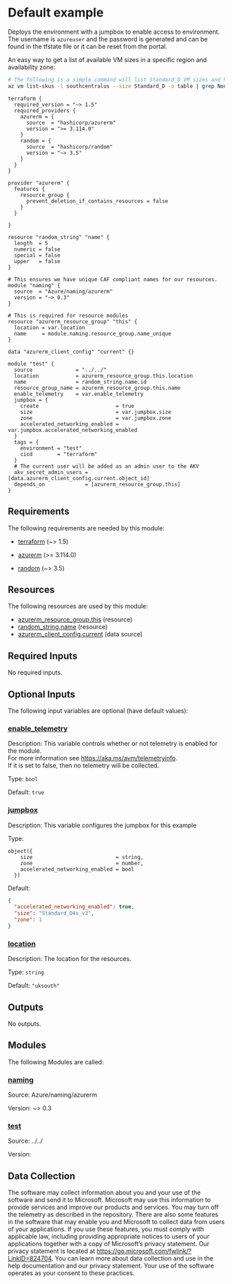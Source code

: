 <!-- BEGIN_TF_DOCS -->
# Default example

Deploys the environment with a jumpbox to enable access to environment. The username is `azureuser` and the password is generated and can be found in the tfstate file or it can be reset from the portal.

An easy way to get a list of available VM sizes in a specific region and availability zone:

```sh
# The following is a simple command will list Standard_D VM sizes and have no restrictions in southcentralus region
az vm list-skus -l southcentralus --size Standard_D -o table | grep None
```

```hcl
terraform {
  required_version = "~> 1.5"
  required_providers {
    azurerm = {
      source  = "hashicorp/azurerm"
      version = ">= 3.114.0"
    }
    random = {
      source  = "hashicorp/random"
      version = "~> 3.5"
    }
  }
}

provider "azurerm" {
  features {
    resource_group {
      prevent_deletion_if_contains_resources = false
    }
  }

}

resource "random_string" "name" {
  length  = 5
  numeric = false
  special = false
  upper   = false
}

# This ensures we have unique CAF compliant names for our resources.
module "naming" {
  source  = "Azure/naming/azurerm"
  version = "~> 0.3"
}

# This is required for resource modules
resource "azurerm_resource_group" "this" {
  location = var.location
  name     = module.naming.resource_group.name_unique
}

data "azurerm_client_config" "current" {}

module "test" {
  source              = "../../"
  location            = azurerm_resource_group.this.location
  name                = random_string.name.id
  resource_group_name = azurerm_resource_group.this.name
  enable_telemetry    = var.enable_telemetry
  jumpbox = {
    create                         = true
    size                           = var.jumpbox.size
    zone                           = var.jumpbox.zone
    accelerated_networking_enabled = var.jumpbox.accelerated_networking_enabled
  }
  tags = {
    environment = "test"
    cicd        = "terraform"
  }
  # The current user will be added as an admin user to the AKV
  akv_secret_admin_users = [data.azurerm_client_config.current.object_id]
  depends_on             = [azurerm_resource_group.this]
}
```

<!-- markdownlint-disable MD033 -->
## Requirements

The following requirements are needed by this module:

- <a name="requirement_terraform"></a> [terraform](#requirement\_terraform) (~> 1.5)

- <a name="requirement_azurerm"></a> [azurerm](#requirement\_azurerm) (>= 3.114.0)

- <a name="requirement_random"></a> [random](#requirement\_random) (~> 3.5)

## Resources

The following resources are used by this module:

- [azurerm_resource_group.this](https://registry.terraform.io/providers/hashicorp/azurerm/latest/docs/resources/resource_group) (resource)
- [random_string.name](https://registry.terraform.io/providers/hashicorp/random/latest/docs/resources/string) (resource)
- [azurerm_client_config.current](https://registry.terraform.io/providers/hashicorp/azurerm/latest/docs/data-sources/client_config) (data source)

<!-- markdownlint-disable MD013 -->
## Required Inputs

No required inputs.

## Optional Inputs

The following input variables are optional (have default values):

### <a name="input_enable_telemetry"></a> [enable\_telemetry](#input\_enable\_telemetry)

Description: This variable controls whether or not telemetry is enabled for the module.  
For more information see <https://aka.ms/avm/telemetryinfo>.  
If it is set to false, then no telemetry will be collected.

Type: `bool`

Default: `true`

### <a name="input_jumpbox"></a> [jumpbox](#input\_jumpbox)

Description: This variable configures the jumpbox for this example

Type:

```hcl
object({
    size                           = string,
    zone                           = number,
    accelerated_networking_enabled = bool
  })
```

Default:

```json
{
  "accelerated_networking_enabled": true,
  "size": "Standard_D4s_v3",
  "zone": 1
}
```

### <a name="input_location"></a> [location](#input\_location)

Description: The location for the resources.

Type: `string`

Default: `"uksouth"`

## Outputs

No outputs.

## Modules

The following Modules are called:

### <a name="module_naming"></a> [naming](#module\_naming)

Source: Azure/naming/azurerm

Version: ~> 0.3

### <a name="module_test"></a> [test](#module\_test)

Source: ../../

Version:

<!-- markdownlint-disable-next-line MD041 -->
## Data Collection

The software may collect information about you and your use of the software and send it to Microsoft. Microsoft may use this information to provide services and improve our products and services. You may turn off the telemetry as described in the repository. There are also some features in the software that may enable you and Microsoft to collect data from users of your applications. If you use these features, you must comply with applicable law, including providing appropriate notices to users of your applications together with a copy of Microsoft’s privacy statement. Our privacy statement is located at <https://go.microsoft.com/fwlink/?LinkID=824704>. You can learn more about data collection and use in the help documentation and our privacy statement. Your use of the software operates as your consent to these practices.
<!-- END_TF_DOCS -->